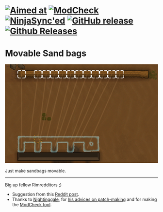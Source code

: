 #  [![Aimed at](https://img.shields.io/badge/For%20Rimworld-B18-red.svg?style=for-the-badge)]()   [![ModCheck](https://img.shields.io/badge/ModCheck-1.5-blue.svg?style=for-the-badge)](https://ludeon.com/forums/index.php?topic=36534)  [![NinjaSync'ed](https://img.shields.io/badge/Ninja-Sync'ed-red.svg?style=for-the-badge)](http://www.modsync.ninja/#one) [![GitHub release](https://img.shields.io/github/release/kaptain-kavern/KK_MovableSandbags.svg?style=for-the-badge)](https://github.com/kaptain-kavern/KK_MovableSandbags/releases/latest)   [![Github Releases](https://img.shields.io/github/downloads/kaptain-kavern/KK_MovableSandbags/total.svg?style=for-the-badge)](https://github.com/kaptain-kavern/KK_MovableSandbags/releases/latest)

# Movable Sand bags
<p align="center"><img src="https://raw.githubusercontent.com/kaptain-kavern/KK_MovableSandbags/master/About/preview.png" alt="Preview"/></p>
Just make sandbags movable.

___________
Big up fellow Rimredditors ;)
- Suggestion from this [Reddit post](https://www.reddit.com/r/RimWorld/comments/6on4zz/sandbag_is_not_made_of_sand/dkiq76b/).     
- Thanks to [Nightinggale](https://ludeon.com/forums/index.php?action=profile;u=83071), for [his advices on patch-making](https://ludeon.com/forums/index.php?topic=37242.msg381089#msg381089) and for making the [ModCheck tool](https://github.com/Nightinggale/ModCheck#modcheck).
